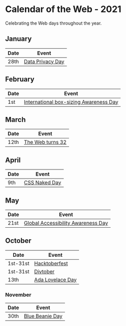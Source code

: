 # Calendar of the Web - 2021

Celebrating the Web days throughout the year.

## January

| Date | Event |
| ---- | ---- |
| 28th | [Data Privacy Day](https://staysafeonline.org/data-privacy-day/) |

## February

| Date | Event |
| ---- | ---- |
| 1st | [International box-sizing Awareness Day](https://css-tricks.com/international-box-sizing-awareness-day/) |

## March

| Date | Event |
| ---- | ---- |
| 12th | [The Web turns 32](https://en.wikipedia.org/wiki/World_Wide_Web) |

## April

| Date | Event |
| ---- | ---- |
| 9th  | [CSS Naked Day](https://css-naked-day.github.io/) |

## May

| Date | Event |
| ---- | ---- |
| 21st | [Global Accessibility Awareness Day](https://globalaccessibilityawarenessday.org/) |

## October

| Date | Event |
| ---- | ---- |
| 1st-31st | [Hacktoberfest](https://hacktoberfest.digitalocean.com/) |
| 1st-31st | [Divtober](https://a.singlediv.com/divtober2021/) |
| 13th     | [Ada Lovelace Day](https://findingada.com//) |

### November

| Date | Event |
| ---- | ---- |
| 30th | [Blue Beanie Day](https://en.wikipedia.org/wiki/Blue_Beanie_Day) |
